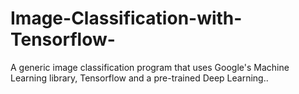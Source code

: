 # Image-Classification-with-Tensorflow-
A generic image classification program that uses Google's Machine Learning library, Tensorflow and a pre-trained Deep Learning..
